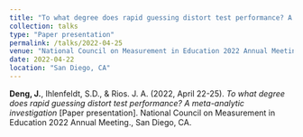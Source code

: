```yaml
---
title: "To what degree does rapid guessing distort test performance? A meta-analytic investigation"
collection: talks
type: "Paper presentation"
permalink: /talks/2022-04-25
venue: "National Council on Measurement in Education 2022 Annual Meeting"
date: 2022-04-22
location: "San Diego, CA"
---
```



**Deng, J.**, Ihlenfeldt, S.D., & Rios. J. A. (2022, April 22-25). <i>To what degree does rapid guessing distort test performance? A meta-analytic investigation </i>[Paper presentation]. National Council on Measurement in Education 2022 Annual Meeting., San Diego, CA. 
